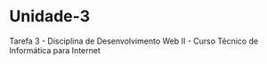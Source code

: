 # Unidade-3
Tarefa 3 - Disciplina de Desenvolvimento Web II - Curso Técnico de Informática para Internet
